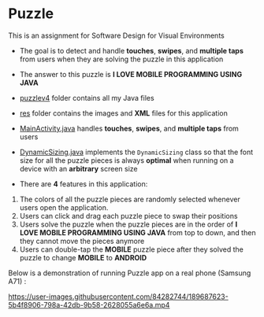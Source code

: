# Puzzle

This is an assignment for Software Design for Visual Environments

* The goal is to detect and handle **touches**, **swipes**, and **multiple taps** from users when they are solving the puzzle in this application
* The answer to this puzzle is **I LOVE MOBILE PROGRAMMING USING JAVA**
* [puzzlev4](java/com/jblearning/puzzlev4) folder contains all my Java files
* [res](res) folder contains the images and **XML** files for this application
* [MainActivity.java](java/com/jblearning/puzzlev4/MainActivity.java) handles **touches**, **swipes**, and **multiple taps** from users
* [DynamicSizing.java](java/com/jblearning/puzzlev4/DynamicSizing.java) implements the `DynamicSizing` class so that the font size for all the puzzle pieces is always **optimal** when running on a device with an **arbitrary** screen size 

* There are **4** features in this application:

1. The colors of all the puzzle pieces are randomly selected whenever users open the application.
2. Users can click and drag each puzzle piece to swap their positions
3. Users solve the puzzle when the puzzle pieces are in the order of **I LOVE MOBILE PROGRAMMING USING JAVA** from top to down, and then they cannot move the pieces anymore
4. Users can double-tap the **MOBILE** puzzle piece after they solved the puzzle to change **MOBILE** to **ANDROID**

Below is a demonstration of running  Puzzle app on a real phone (Samsung A71) :



https://user-images.githubusercontent.com/84282744/189687623-5b4f8906-798a-42db-9b58-2628055a6e6a.mp4

